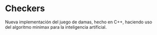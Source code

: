 Checkers
========

Nueva implementación del juego de damas, hecho en C++, haciendo uso del algoritmo minimax para la inteligencia artificial.
